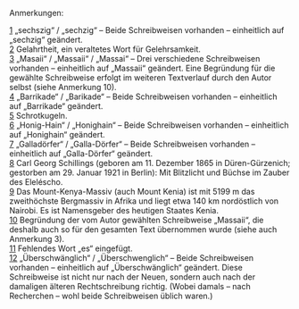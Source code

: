 Anmerkungen:

<div class="footnote" id="fn1"><a href="03_Kapitel3.xhtml#rn1">1</a>
     „sechszig“ / „sechzig“ – Beide Schreibweisen vorhanden – einheitlich auf „sechzig“ geändert.
</div>
<div class="footnote" id="fn2"><a href="06_Kapitel6.xhtml#rn2">2</a>
     Gelahrtheit, ein veraltetes Wort für Gelehrsamkeit.
</div>
<div class="footnote" id="fn3"><a href="07_Kapitel7.xhtml#rn3">3</a>
     „Masaii“ / „Massaii“ / „Massai“ – Drei verschiedene Schreibweisen vorhanden – einheitlich auf „Massaii“ geändert. Eine Begründung für die gewählte Schreibweise erfolgt im weiteren Textverlauf durch den Autor selbst (siehe Anmerkung 10).
</div>
<div class="footnote" id="fn4"><a href="08_Kapitel8.xhtml#rn4">4</a>
     „Barrikade“ / „Barikade“ – Beide Schreibweisen vorhanden – einheitlich auf „Barrikade“ geändert.
</div>
<div class="footnote" id="fn5"><a href="09_Kapitel9.xhtml#rn5">5</a>
     Schrotkugeln.
</div>
<div class="footnote" id="fn6"><a href="10_Kapitel10.xhtml#rn6">6</a>
     „Honig-Hain“ / „Honighain“ – Beide Schreibweisen vorhanden – einheitlich auf „Honighain“ geändert.
</div>
<div class="footnote" id="fn7"><a href="10_Kapitel10.xhtml#rn7">7</a>
     „Galladörfer“ / „Galla-Dörfer“ – Beide Schreibweisen vorhanden – einheitlich auf „Galla-Dörfer“ geändert.
</div>
<div class="footnote" id="fn8"><a href="11_Kapitel11.xhtml#rn8">8</a>
     Carl Georg Schillings (geboren am 11. Dezember 1865 in Düren-Gürzenich; gestorben am 29. Januar 1921 in Berlin): Mit Blitzlicht und Büchse im Zauber des Eleléscho.
</div>
<div class="footnote" id="fn9"><a href="12_Kapitel12.xhtml#rn9">9</a>
     Das Mount-Kenya-Massiv (auch Mount Kenia) ist mit 5199 m das zweithöchste Bergmassiv in Afrika und liegt etwa 140 km nordöstlich von Nairobi. Es ist Namensgeber des heutigen Staates Kenia.
</div>
<div class="footnote" id="fn10"><a href="13_Kapitel13.xhtml#rn10">10</a>
     Begründung der vom Autor gewählten Schreibweise „Massaii“, die deshalb auch so für den gesamten Text übernommen wurde (siehe auch Anmerkung 3).
</div>
<div class="footnote" id="fn11"><a href="13_Kapitel13.xhtml#rn11">11</a>
     Fehlendes Wort „es“ eingefügt.
</div>
<div class="footnote" id="fn12"><a href="14_Kapitel14.xhtml#rn12">12</a>
     „Überschwänglich“ / „Überschwenglich“ – Beide Schreibweisen vorhanden – einheitlich auf „Überschwänglich“ geändert. Diese Schreibweise ist nicht nur nach der Neuen, sondern auch nach der damaligen älteren Rechtschreibung richtig. (Wobei damals – nach Recherchen – wohl beide Schreibweisen üblich waren.)
</div>
